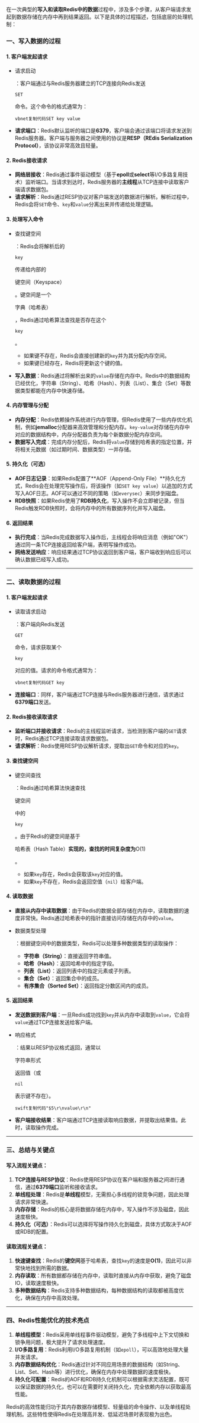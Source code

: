 在一次典型的**写入和读取Redis中的数据**过程中，涉及多个步骤，从客户端请求发起到数据存储在内存中再到结果返回。以下是具体的过程描述，包括底层的处理机制：

### 一、写入数据的过程

#### 1. **客户端发起请求**

- 请求启动

  ：客户端通过与Redis服务器建立的TCP连接向Redis发送

  ```
  SET
  ```

  命令。这个命令的格式通常为：

  ```
  vbnet复制代码SET key value
  ```

- **请求端口**：Redis默认监听的端口是**6379**，客户端会通过该端口将请求发送到Redis服务器。客户端与服务器之间使用的协议是**RESP（REdis Serialization Protocol）**，该协议非常高效且轻量。

#### 2. **Redis接收请求**

- **网络层接收**：Redis通过事件驱动模型（基于**epoll**或**select**等I/O多路复用技术）监听端口。当请求到达时，Redis服务器的**主线程**从TCP连接中读取客户端请求数据包。
- **请求解析**：Redis通过RESP协议对客户端发送的数据进行解析。解析过程中，Redis会将`SET`命令、`key`和`value`分离出来并传递给处理逻辑。

#### 3. **处理写入命令**

- 查找键空间

  ：Redis会将解析后的

  ```
  key
  ```

  传递给内部的

  键空间（Keyspace）

  。键空间是一个

  字典（哈希表）

  ，Redis通过哈希算法查找是否存在这个

  ```
  key
  ```

  。

  - 如果键不存在，Redis会直接创建新的`key`并为其分配内存空间。
  - 如果键已经存在，Redis将更新这个键的值。

- **写入数据**：Redis通过将解析出来的`value`存储在内存中。Redis中的数据结构已经优化，字符串（String）、哈希（Hash）、列表（List）、集合（Set）等数据类型都能在内存中快速存储。

#### 4. **内存管理与分配**

- **内存分配**：Redis依赖操作系统进行内存管理，但Redis使用了一些内存优化机制，例如**jemalloc**分配器来高效管理和分配内存。`key-value`对存储在内存中对应的数据结构中，内存分配器负责为每个新数据分配内存空间。
- **数据写入完成**：完成内存分配后，Redis将`value`存储到哈希表的指定位置，并将相关元数据（如过期时间、数据类型）一并存储。

#### 5. **持久化（可选）**

- **AOF日志记录**：如果Redis配置了**AOF（Append-Only File）**持久化方式，Redis会在处理完写操作后，将该操作（如`SET key value`）以追加的方式写入AOF日志。AOF可以通过不同的策略（如`everysec`）来同步到磁盘。
- **RDB快照**：如果Redis使用了**RDB持久化**，写入操作不会立即被记录，但当Redis触发RDB快照时，会将内存中的所有数据序列化并写入磁盘。

#### 6. **返回结果**

- **执行完成**：当Redis完成数据写入操作后，主线程会将响应消息（例如"OK"）通过同一条TCP连接返回给客户端，表明写操作成功。
- **网络发送响应**：响应结果通过TCP协议返回到客户端，客户端收到响应后可以确认数据已经写入成功。

------

### 二、读取数据的过程

#### 1. **客户端发起请求**

- 读取请求启动

  ：客户端向Redis发送

  ```
  GET
  ```

  命令，请求获取某个

  ```
  key
  ```

  对应的值。请求的命令格式通常为：

  ```
  vbnet复制代码GET key
  ```

- **连接端口**：同样，客户端通过TCP连接与Redis服务器进行通信，请求通过**6379端口**发送。

#### 2. **Redis接收读取请求**

- **监听端口并接收请求**：Redis的主线程监听请求，当检测到客户端的`GET`请求时，Redis通过TCP连接读取请求数据包。
- **请求解析**：Redis使用RESP协议解析请求，提取出`GET`命令和对应的`key`。

#### 3. **查找键空间**

- 键空间查找

  ：Redis通过哈希算法快速查找

  键空间

  中的

  ```
  key
  ```

  。由于Redis的键空间是基于

  哈希表（Hash Table）**实现的，查找的时间复杂度为**O(1)

  。

  - 如果`key`存在，Redis会获取该`key`对应的值。
  - 如果`key`不存在，Redis会返回空值（`nil`）给客户端。

#### 4. **读取数据**

- **直接从内存中读取数据**：由于Redis的数据全部存储在内存中，读取数据的速度非常快。Redis通过哈希表中的指针直接访问存储在内存中的`value`。

- 数据类型处理

  ：根据键空间中的数据类型，Redis可以处理多种数据类型的读取操作：

  - **字符串（String）**：直接返回字符串值。
  - **哈希（Hash）**：返回哈希中的指定字段。
  - **列表（List）**：返回列表中的指定元素或子列表。
  - **集合（Set）**：返回集合中的成员。
  - **有序集合（Sorted Set）**：返回指定分数区间内的成员。

#### 5. **返回结果**

- **发送数据到客户端**：一旦Redis成功找到`key`并从内存中读取到`value`，它会将`value`通过TCP连接发送给客户端。

- 响应格式

  ：结果以RESP协议格式返回，通常以

  字符串形式

  返回值（或

  ```
  nil
  ```

  表示键不存在）。

  ```
  swift复制代码"$5\r\nvalue\r\n"
  ```

- **客户端接收结果**：客户端通过TCP连接读取响应数据，并提取出结果值。此时，读取操作完成。

------

### 三、总结与关键点

#### 写入流程关键点：

1. **TCP连接与RESP协议**：Redis使用RESP协议在客户端和服务器之间进行通信，通过**6379端口**监听和接收请求。
2. **单线程处理**：Redis是**单线程**模型，无需担心多线程的锁竞争问题，因此处理请求非常快速。
3. **内存存储**：Redis的核心是将数据存储在内存中，写入操作不涉及磁盘，因此速度极快。
4. **持久化（可选）**：Redis可以选择将写操作持久化到磁盘，具体方式取决于AOF或RDB的配置。

#### 读取流程关键点：

1. **快速键查找**：Redis的**键空间**基于哈希表，查找`key`的速度是**O(1)**，因此可以非常快地找到所需的数据。
2. **内存读取**：所有数据都存储在内存中，读取时直接从内存中获取，避免了磁盘IO，读取速度极快。
3. **多种数据结构**：Redis支持多种数据结构，每种数据结构的读取都被高度优化，确保在内存中高效处理。

------

### 四、Redis性能优化的技术亮点

1. **单线程模型**：Redis采用单线程事件驱动模型，避免了多线程中上下文切换和锁争用问题，极大提升了请求处理速度。
2. **I/O多路复用**：Redis利用I/O多路复用机制（如`epoll`），可以高效地处理大量并发请求。
3. **内存数据结构优化**：Redis通过针对不同应用场景的数据结构（如String、List、Set、Hash等）进行优化，确保在内存中处理数据的速度极快。
4. **持久化可配置**：Redis的AOF和RDB持久化机制可以根据需求灵活配置，既可以保证数据的持久化，也可以在需要时关闭持久化，完全依赖内存以获取最高性能。

Redis的高效性能归功于其内存数据存储模型、轻量级的命令操作、以及单线程处理机制。这些特性使得Redis在处理高并发、低延迟场景时表现极为出色。